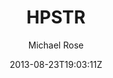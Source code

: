 ---
title: "HPSTR"
github: https://github.com/mmistakes/hpstr-jekyll-theme
demo: https://mmistakes.github.io/jekyll-theme-hpstr/
author: Michael Rose
ssg:
  - Jekyll
cms:
  - No Cms
date: 2013-08-23T19:03:11Z
github_branch: master
---